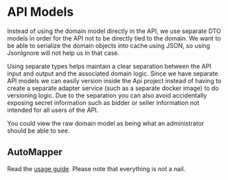 # API Models

Instead of using the domain model directly in the API, we use separate DTO models in order
for the API not to be directly tied to the domain. We want to be able to serialize the domain
objects into cache using JSON, so using JsonIgnore will not help us in that case.

Using separate types helps maintain a clear separation between the API input and output and the
associated domain logic. Since we have separate API models we can easily version inside the Api project instead of
having
to create a separate adapter service (such as a separate docker image) to do versioning logic.
Due to the separation you can also avoid accidentally exposing secret information such as bidder or seller
information not intended for all users of the API.

You could view the raw domain model as being what an administrator should be able to see.

## AutoMapper

Read the [usage guide](https://www.jimmybogard.com/automapper-usage-guidelines/). Please note that everything is not a
nail.
